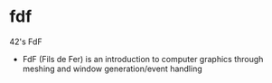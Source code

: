 # fdf
42's FdF



- FdF (Fils de Fer) is an introduction to computer graphics through meshing and window generation/event handling


